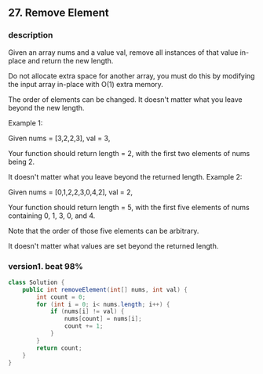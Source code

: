## 27. Remove Element

### description

Given an array nums and a value val, remove all instances of that value in-place and return the new length.

Do not allocate extra space for another array, you must do this by modifying the input array in-place with O(1) extra memory.

The order of elements can be changed. It doesn't matter what you leave beyond the new length.

Example 1:

Given nums = [3,2,2,3], val = 3,

Your function should return length = 2, with the first two elements of nums being 2.

It doesn't matter what you leave beyond the returned length.
Example 2:

Given nums = [0,1,2,2,3,0,4,2], val = 2,

Your function should return length = 5, with the first five elements of nums containing 0, 1, 3, 0, and 4.

Note that the order of those five elements can be arbitrary.

It doesn't matter what values are set beyond the returned length.


### version1. beat 98%

```java
class Solution {
    public int removeElement(int[] nums, int val) {
        int count = 0;
        for (int i = 0; i< nums.length; i++) {
            if (nums[i] != val) {
                nums[count] = nums[i];
                count += 1;
            }
        }
        return count;
    }
}
```